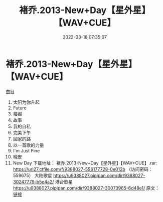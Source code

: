 ﻿---
title: 褚乔.2013-New+Day【星外星】【WAV+CUE】
date: 2022-03-18 07:35:07
categories: WAV车载音乐、镜像
tags: 华语中文
---
# 褚乔.2013-New+Day【星外星】【WAV+CUE】

曲目
01. 太阳为你升起
02. Future
03. 楼阁
04. 故事
05. 我的自私
06. 完美下午
07. 回家的路
08. 以一首歌的力量
09. I'm Just Fine
10. 晚安
11. New Day
下载地址：
褚乔.2013-New+Day【星外星】【WAV+CUE】.rar: https://url27.ctfile.com/f/9388027-556177728-0e012b
（访问密码：559675）
大陆歌星
https://u9388027.pipipan.com/dir/9388027-30247779-b5e4a2/
港台歌星
https://u9388027.pipipan.com/dir/9388027-30073965-6d48e1/
原文：[链接](https://blog.sina.com.cn/s/blog_1647c7e7601030w95.html)
